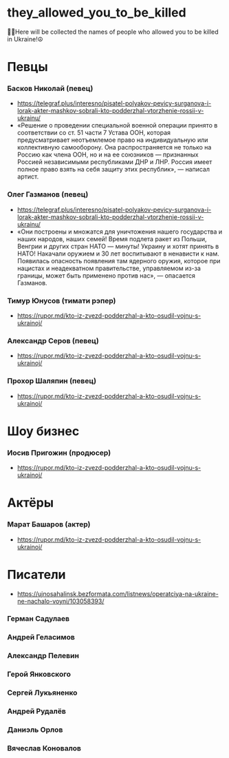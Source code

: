 # they_allowed_you_to_be_killed
💙💛Here will be collected the names of people who allowed you to be killed in Ukraine!☮

# Певцы

### Басков Николай (певец)

* https://telegraf.plus/interesno/pisatel-polyakov-pevicy-surganova-i-lorak-akter-mashkov-sobrali-kto-podderzhal-vtorzhenie-rossii-v-ukrainu/
* «Решение о проведении специальной военной операции принято в соответствии со ст. 51 части 7 Устава ООН, которая предусматривает неотъемлемое право на индивидуальную или коллективную самооборону. Она распространяется не только на Россию как члена ООН, но и на ее союзников — признанных Россией независимыми республиками ДНР и ЛНР. Россия имеет полное право взять на себя защиту этих республик», — написал артист.

### Олег Газманов (певец)

* https://telegraf.plus/interesno/pisatel-polyakov-pevicy-surganova-i-lorak-akter-mashkov-sobrali-kto-podderzhal-vtorzhenie-rossii-v-ukrainu/
* «Они построены и множатся для уничтожения нашего государства и наших народов, наших семей! Время подлета ракет из Польши, Венгрии и других стран НАТО — минуты! Украину и хотят принять в НАТО! Накачали оружием и 30 лет воспитывают в ненависти к нам. Появилась опасность появления там ядерного оружия, которое при нацистах и неадекватном правительстве, управляемом из-за границы, может быть применено против нас», — опасается Газманов.

### Тимур Юнусов (тимати рэпер)

* https://rupor.md/kto-iz-zvezd-podderzhal-a-kto-osudil-vojnu-s-ukrainoj/

### Александр Серов (певец)

* https://rupor.md/kto-iz-zvezd-podderzhal-a-kto-osudil-vojnu-s-ukrainoj/

### Прохор Шаляпин (певец)

* https://rupor.md/kto-iz-zvezd-podderzhal-a-kto-osudil-vojnu-s-ukrainoj/

# Шоу бизнес

### Иосив Пригожин (продюсер)

* https://rupor.md/kto-iz-zvezd-podderzhal-a-kto-osudil-vojnu-s-ukrainoj/

# Актёры

### Марат Башаров (актер)

* https://rupor.md/kto-iz-zvezd-podderzhal-a-kto-osudil-vojnu-s-ukrainoj/

# Писатели

* https://ujnosahalinsk.bezformata.com/listnews/operatciya-na-ukraine-ne-nachalo-voyni/103058393/

### Герман Садулаев
### Андрей Геласимов
### Александр Пелевин
### Герой Янковского
### Сергей Лукьяненко
### Андрей Рудалёв
### Даниэль Орлов
### Вячеслав Коновалов



